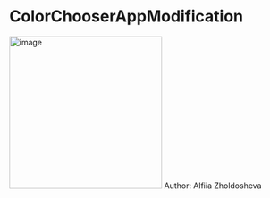 # ColorChooserAppModification
<img width="273" alt="image" src="https://user-images.githubusercontent.com/109548764/236695177-c864381a-2524-41fb-afe2-b685912ae696.png">
Author: Alfiia Zholdosheva
